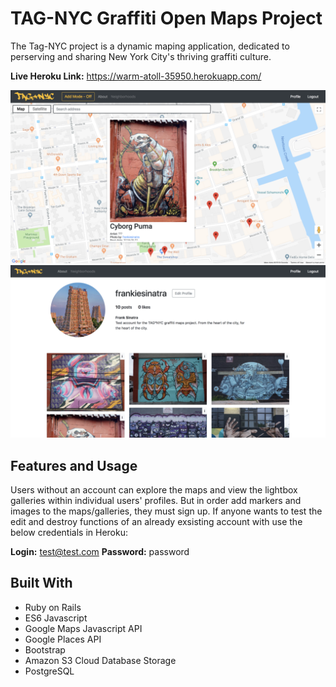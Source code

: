 # TAG-NYC Graffiti Open Maps Project
The Tag-NYC project is a dynamic maping application, dedicated to perserving and sharing New York City's thriving graffiti culture.

**Live Heroku Link:** https://warm-atoll-35950.herokuapp.com/

![Screenshot of the maps view](Screen-Shot-2018-10-09-at-1.23.04-PM-1024x562.png)
![Screenshot of the profile view](Screen-Shot-2018-10-09-at-1.23.17-PM-1024x562.png)

## Features and Usage 
Users without an account can explore the maps and view the lightbox galleries within individual users' profiles. But in order add markers and images to the maps/galleries, they must sign up. If anyone wants to test the edit and destroy functions of an already exsisting account with use the below credentials in Heroku:

**Login:** test@test.com
**Password:** password

## Built With
- Ruby on Rails
- ES6 Javascript
- Google Maps Javascript API
- Google Places API
- Bootstrap
- Amazon S3 Cloud Database Storage
- PostgreSQL
